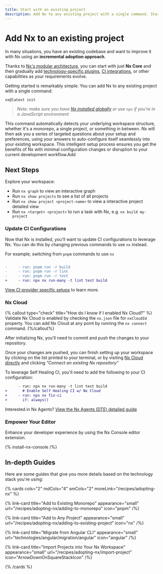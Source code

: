 ```yaml
---
title: Start with an existing project
description: Add Nx to any existing project with a single command. Start with Nx Core and gradually adopt plugins, CI integrations, and other capabilities.
---
```


# Add Nx to an existing project

In many situations, you have an existing codebase and want to improve it with Nx using an **incremental adoption approach**.

Thanks to [Nx's modular architecture](/getting-started/intro), you can start with just **Nx Core** and then gradually add [technology-specific plugins](/technologies), [CI integrations](/ci), or other capabilities as your requirements evolve.

Getting started is remarkably simple. You can add Nx to any existing project with a single command:

```shell
nx@latest init
```

> _Note: make sure you have [Nx installed globally](/getting-started/installation) or use `npx` if you're in a JavaScript environment_

This command automatically detects your underlying workspace structure, whether it's a monorepo, a single project, or something in between. Nx will then ask you a series of targeted questions about your setup and preferences, using your answers to auto-configure itself seamlessly into your existing workspace. This intelligent setup process ensures you get the benefits of Nx with minimal configuration changes or disruption to your current development workflow.Add

## Next Steps

Explore your workspace:

- Run `nx graph` to view an interactive graph
- Run `nx show projects` to see a list of all projects
- Run `nx show project <project-name>` to view a interactive project detailed view
- Run `nx <target> <project>` to run a task with Nx, e.g. `nx build my-project`

### Update CI Configurations

Now that Nx is installed, you'll want to update CI configurations to leverage Nx. You can do this by changing previous commands to use `nx` instead.

For example, switching from `pnpm` commands to use `nx`

```diff {% fileName=".github/workflows/ci.yaml" %}

-     - run: pnpm run -r build
-     - run: pnpm run -r lint
-     - run: pnpm run -r test
+     - run: npx nx run-many -t lint test build
```

[View CI provider specific setups](/ci/recipes/set-up) to learn more.

### Nx Cloud

{% callout type="check" title="How do I know if I enabled Nx Cloud?" %}
Validate Nx Cloud is enabled by checking the `nx.json` file for `nxCloudId` property.
You can add Nx Cloud at any point by running the `nx connect` command.
{%/callout%}

After initializing Nx, you'll need to commit and push the changes to your repository.

Once your changes are pushed, you can finish setting up your workspace by clicking on the list printed to your terminal, or by visiting [Nx Cloud directly](https://cloud.nx.app/get-started?utm_source=nx.dev&utm_campaign=nx_init) and clicking _"Connect an existing Nx repository"_

To leverage Self Healing CI, you'll need to add the following to your CI configuration:

```diff {% fileName=".github/workflows/ci.yaml" %}
      - run: npx nx run-many -t lint test build
+       # Enable Self Healing CI w/ Nx Cloud
+     - run: npx nx fix-ci
+       if: always()
```

Interested in Nx Agents? [View the Nx Agents (DTE) detailed guide](/ci/features/distribute-task-execution)

### Empower Your Editor

Enhance your developer experience by using the Nx Console editor extension.

{% install-nx-console /%}

## In-depth Guides

Here are some guides that give you more details based on the technology stack you're using:

{% cards cols="2" mdCols="4" smCols="2" moreLink="/recipes/adopting-nx" %}

{% link-card title="Add to Existing Monorepo" appearance="small" url="/recipes/adopting-nx/adding-to-monorepo" icon="pnpm" /%}

{% link-card title="Add to Any Project" appearance="small" url="/recipes/adopting-nx/adding-to-existing-project" icon="nx" /%}

{% link-card title="Migrate from Angular CLI" appearance="small" url="technologies/angular/migration/angular" icon="angular" /%}

{% link-card title="Import Projects into Your Nx Workspace" appearance="small" url="/recipes/adopting-nx/import-project" icon="ArrowDownOnSquareStackIcon" /%}

{% /cards %}
